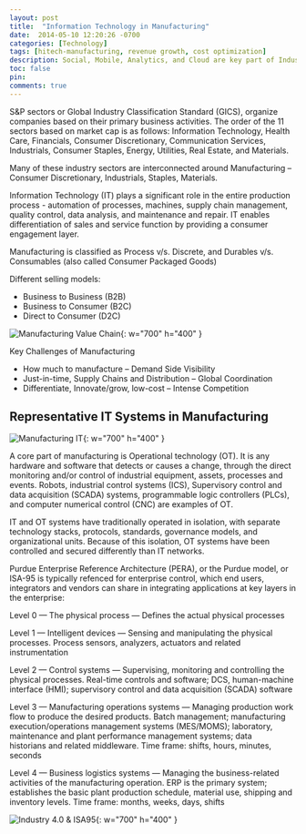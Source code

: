 ```yaml
---
layout: post
title:  "Information Technology in Manufacturing"
date:  2014-05-10 12:20:26 -0700
categories: [Technology]
tags: [hitech-manufacturing, revenue growth, cost optimization]
description: Social, Mobile, Analytics, and Cloud are key part of Industry 4.0 strategy. It in manufacturing covers entire produce lifecycle, from R&D to Manufacturing to sales and service. 
toc: false
pin: 
comments: true
---
```


S&P sectors or Global Industry Classification Standard (GICS), organize companies based on their primary business activities. The order of the 11 sectors based on market cap is as follows: Information Technology, Health Care, Financials, Consumer Discretionary, Communication Services, Industrials, Consumer Staples, Energy, Utilities, Real Estate, and Materials.

Many of these industry sectors are interconnected around Manufacturing – Consumer Discretionary, Industrials, Staples, Materials.  

Information Technology (IT) plays a significant role in the entire production process - automation of processes, machines, supply chain management, quality control, data analysis, and maintenance and repair.  IT enables differentiation of sales and service function by providing a consumer engagement layer. 

Manufacturing is classified as Process v/s. Discrete, and Durables v/s. Consumables (also called Consumer Packaged Goods)

Different selling models:
- Business to Business (B2B) 
- Business to Consumer (B2C)
- Direct to Consumer (D2C) 

![Manufacturing Value Chain ](https://ketanhm.github.io/images/manufacturing.png){: w="700" h="400" }

Key Challenges of Manufacturing
- How much to manufacture – Demand Side Visibility
- Just-in-time, Supply Chains and Distribution – Global Coordination
- Differentiate, Innovate/grow, low-cost – Intense Competition 

## Representative IT Systems in Manufacturing

![Manufacturing IT ](https://ketanhm.github.io/images/manufacturing-it.png){: w="700" h="400" }

A core part of manufacturing is Operational technology (OT). It is any hardware and software that detects or causes a change, through the direct monitoring and/or control of industrial equipment, assets, processes and events. Robots, industrial control systems (ICS), Supervisory control and data acquisition (SCADA) systems, programmable logic controllers (PLCs), and computer numerical control (CNC) are examples of OT. 

IT and OT systems have traditionally operated in isolation, with separate technology stacks, protocols, standards, governance models, and organizational units. Because of this isolation, OT systems have been controlled and secured differently than IT networks.

Purdue Enterprise Reference Architecture (PERA), or the Purdue model, or ISA-95 is typically refenced  for enterprise control, which end users, integrators and vendors can share in integrating applications at key layers in the enterprise:

Level 0 — The physical process — Defines the actual physical processes

Level 1 — Intelligent devices — Sensing and manipulating the physical processes. Process sensors, analyzers, actuators and related instrumentation

Level 2 — Control systems — Supervising, monitoring and controlling the physical processes. Real-time controls and software; DCS, human-machine interface (HMI); supervisory control and data acquisition (SCADA) software

Level 3 — Manufacturing operations systems — Managing production work flow to produce the desired products. Batch management; manufacturing execution/operations management systems (MES/MOMS); laboratory, maintenance and plant performance management systems; data historians and related middleware. Time frame: shifts, hours, minutes, seconds

Level 4 — Business logistics systems — Managing the business-related activities of the manufacturing operation. ERP is the primary system; establishes the basic plant production schedule, material use, shipping and inventory levels. Time frame: months, weeks, days, shifts


![Industry 4.0 & ISA95 ](https://ketanhm.github.io/images/isa-95.png){: w="700" h="400" }
